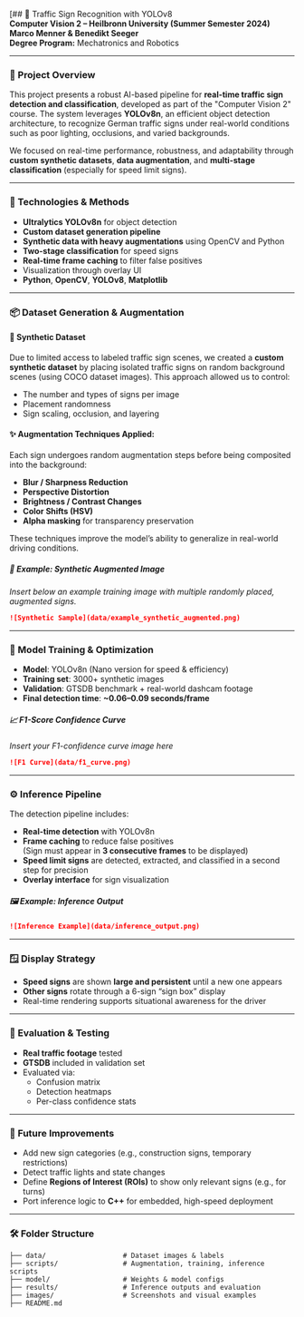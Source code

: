 [## 🚦 Traffic Sign Recognition with YOLOv8  
**Computer Vision 2 – Heilbronn University (Summer Semester 2024)**  
**Marco Menner & Benedikt Seeger**  
**Degree Program:** Mechatronics and Robotics  

---

### 📌 Project Overview

This project presents a robust AI-based pipeline for **real-time traffic sign detection and classification**, developed as part of the "Computer Vision 2" course. The system leverages **YOLOv8n**, an efficient object detection architecture, to recognize German traffic signs under real-world conditions such as poor lighting, occlusions, and varied backgrounds.

We focused on real-time performance, robustness, and adaptability through **custom synthetic datasets**, **data augmentation**, and **multi-stage classification** (especially for speed limit signs).

---

### 🧰 Technologies & Methods

- **Ultralytics YOLOv8n** for object detection
- **Custom dataset generation pipeline**
- **Synthetic data with heavy augmentations** using OpenCV and Python
- **Two-stage classification** for speed signs
- **Real-time frame caching** to filter false positives
- Visualization through overlay UI
- **Python**, **OpenCV**, **YOLOv8**, **Matplotlib**

---

### 📦 Dataset Generation & Augmentation

#### 🧪 Synthetic Dataset

Due to limited access to labeled traffic sign scenes, we created a **custom synthetic dataset** by placing isolated traffic signs on random background scenes (using COCO dataset images). This approach allowed us to control:

- The number and types of signs per image
- Placement randomness
- Sign scaling, occlusion, and layering

#### ✨ Augmentation Techniques Applied:
Each sign undergoes random augmentation steps before being composited into the background:

- **Blur / Sharpness Reduction**
- **Perspective Distortion**
- **Brightness / Contrast Changes**
- **Color Shifts (HSV)**
- **Alpha masking** for transparency preservation

These techniques improve the model’s ability to generalize in real-world driving conditions.

##### 📸 Example: Synthetic Augmented Image  
*Insert below an example training image with multiple randomly placed, augmented signs.*

```markdown
![Synthetic Sample](data/example_synthetic_augmented.png)
```

---

### 🧠 Model Training & Optimization

- **Model**: YOLOv8n (Nano version for speed & efficiency)
- **Training set**: 3000+ synthetic images
- **Validation**: GTSDB benchmark + real-world dashcam footage
- **Final detection time**: **~0.06–0.09 seconds/frame**

##### 📈 F1-Score Confidence Curve
*Insert your F1-confidence curve image here*

```markdown
![F1 Curve](data/f1_curve.png)
```

---

### ⚙️ Inference Pipeline

The detection pipeline includes:

- **Real-time detection** with YOLOv8n
- **Frame caching** to reduce false positives  
  (Sign must appear in **3 consecutive frames** to be displayed)
- **Speed limit signs** are detected, extracted, and classified in a second step for precision
- **Overlay interface** for sign visualization

##### 🖼️ Example: Inference Output  
```markdown
![Inference Example](data/inference_output.png)
```

---

### 🪟 Display Strategy

- **Speed signs** are shown **large and persistent** until a new one appears
- **Other signs** rotate through a 6-sign “sign box” display
- Real-time rendering supports situational awareness for the driver

---

### 🧪 Evaluation & Testing

- **Real traffic footage** tested
- **GTSDB** included in validation set
- Evaluated via:
  - Confusion matrix
  - Detection heatmaps
  - Per-class confidence stats

---

### 🚀 Future Improvements

- Add new sign categories (e.g., construction signs, temporary restrictions)
- Detect traffic lights and state changes
- Define **Regions of Interest (ROIs)** to show only relevant signs (e.g., for turns)
- Port inference logic to **C++** for embedded, high-speed deployment

---

### 🛠️ Folder Structure

```
├── data/                   # Dataset images & labels
├── scripts/                # Augmentation, training, inference scripts
├── model/                  # Weights & model configs
├── results/                # Inference outputs and evaluation
├── images/                 # Screenshots and visual examples
├── README.md
```
